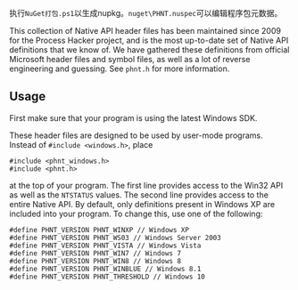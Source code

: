 执行`NuGet打包.ps1`以生成nupkg。`nuget\PHNT.nuspec`可以编辑程序包元数据。

This collection of Native API header files has been maintained since 2009 for the Process Hacker project, and is the most up-to-date set of Native API definitions that we know of. We have gathered these definitions from official Microsoft header files and symbol files, as well as a lot of reverse engineering and guessing. See `phnt.h` for more information.

## Usage

First make sure that your program is using the latest Windows SDK.

These header files are designed to be used by user-mode programs. Instead of `#include <windows.h>`, place

```
#include <phnt_windows.h>
#include <phnt.h>
```

at the top of your program. The first line provides access to the Win32 API as well as the `NTSTATUS` values. The second line provides access to the entire Native API. By default, only definitions present in Windows XP are included into your program. To change this, use one of the following:

```
#define PHNT_VERSION PHNT_WINXP // Windows XP
#define PHNT_VERSION PHNT_WS03 // Windows Server 2003
#define PHNT_VERSION PHNT_VISTA // Windows Vista
#define PHNT_VERSION PHNT_WIN7 // Windows 7
#define PHNT_VERSION PHNT_WIN8 // Windows 8
#define PHNT_VERSION PHNT_WINBLUE // Windows 8.1
#define PHNT_VERSION PHNT_THRESHOLD // Windows 10
```

